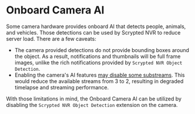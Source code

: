 # Onboard Camera AI

Some camera hardware provides onboard AI that detects people, animals, and vehicles. Those detections can be used by Scrypted NVR to reduce server load. There are a few caveats:

* The camera provided detections do not provide bounding boxes around the object. As a result, notifications and thumbnails will be full frame images, unlike the rich notifications provided by `Scrypted NVR Object Detection`.
* Enabling the camera's AI features [may disable some substreams](/camera-preparation.md#stream-setup). This would reduce the available streams from 3 to 2, resulting in degraded timelapse and streaming performance.

With those limitations in mind, the Onboard Camera AI can be utilized by disabling the `Scrypted NVR Object Detection` extension on the camera.
